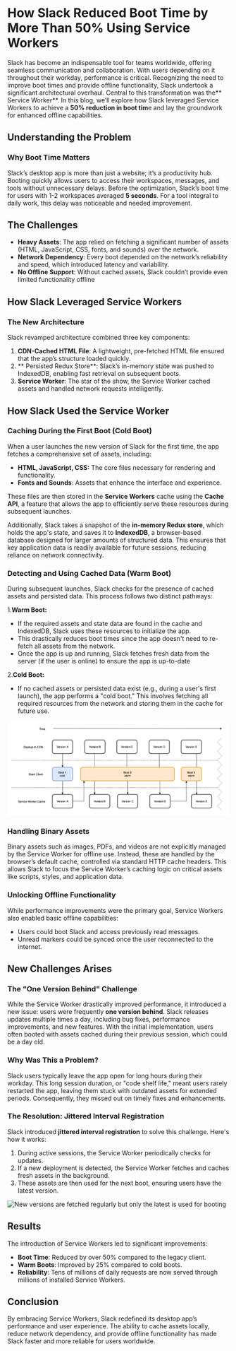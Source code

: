 # How Slack Reduced Boot Time by More Than 50% Using Service Workers

Slack has become an indispensable tool for teams worldwide, offering seamless communication and collaboration. With users depending on it throughout their workday, performance is critical. Recognizing the need to improve boot times and provide offline functionality, Slack undertook a significant architectural overhaul. Central to this transformation was the** Service Worker**. In this blog, we’ll explore how Slack leveraged Service Workers to achieve a **50% reduction in boot tim**e and lay the groundwork for enhanced offline capabilities.

## Understanding the Problem
### Why Boot Time Matters
Slack’s desktop app is more than just a website; it’s a productivity hub. Booting quickly allows users to access their workspaces, messages, and tools without unnecessary delays. Before the optimization, Slack’s boot time for users with 1-2 workspaces averaged **5 seconds**. For a tool integral to daily work, this delay was noticeable and needed improvement.

## The Challenges
- **Heavy Assets**: The app relied on fetching a significant number of assets (HTML, JavaScript, CSS, fonts, and sounds) over the network.
- **Network Dependency**: Every boot depended on the network’s reliability and speed, which introduced latency and variability.
- **No Offline Support**: Without cached assets, Slack couldn’t provide even limited functionality offline

## How Slack Leveraged Service Workers
### The New Architecture
Slack revamped architecture combined three key components:

1. **CDN-Cached HTML File**: A lightweight, pre-fetched HTML file ensured that the app’s structure loaded quickly.
2. ** Persisted Redux Store**: Slack’s in-memory state was pushed to IndexedDB, enabling fast retrieval on subsequent boots.
3.  **Service Worker**: The star of the show, the Service Worker cached assets and handled network requests intelligently.

## How Slack Used the Service Worker
### Caching During the First Boot (Cold Boot)
When a user launches the new version of Slack for the first time, the app fetches a comprehensive set of assets, including:

-  **HTML, JavaScript, CSS:** The core files necessary for rendering and functionality.
- **Fonts and Sounds**: Assets that enhance the interface and experience.

These files are then stored in the **Service Workers** cache using the **Cache API**, a feature that allows the app to efficiently serve these resources during subsequent launches.

Additionally, Slack takes a snapshot of the **in-memory Redux store**, which holds the app's state, and saves it to **IndexedDB**, a browser-based database designed for larger amounts of structured data. This ensures that key application data is readily available for future sessions, reducing reliance on network connectivity.

### Detecting and Using Cached Data (Warm Boot)
During subsequent launches, Slack checks for the presence of cached assets and persisted data. This process follows two distinct pathways:

1.**Warm Boot:**

- If the required assets and state data are found in the cache and IndexedDB, Slack uses these resources to initialize the app.
- This drastically reduces boot times since the app doesn't need to re-fetch all assets from the network.
- Once the app is up and running, Slack fetches fresh data from the server (if the user is online) to ensure the app is up-to-date

2.**Cold Boot:**

- If no cached assets or persisted data exist (e.g., during a user's first launch), the app performs a "cold boot." This involves fetching all required resources from the network and storing them in the cache for future use.

![The basic cold and warm boot decision tree](assests/ServiceWorker-2.png)

### Handling Binary Assets
Binary assets such as images, PDFs, and videos are not explicitly managed by the Service Worker for offline use. Instead, these are handled by the browser’s default cache, controlled via standard HTTP cache headers. This allows Slack to focus the Service Worker’s caching logic on critical assets like scripts, styles, and application data.

### Unlocking Offline Functionality
While performance improvements were the primary goal, Service Workers also enabled basic offline capabilities:

- Users could boot Slack and access previously read messages.
- Unread markers could be synced once the user reconnected to the internet.

## New Challenges Arises 

### The "One Version Behind" Challenge
While the Service Worker drastically improved performance, it introduced a new issue: users were frequently **one version behind**. Slack releases updates multiple times a day, including bug fixes, performance improvements, and new features. With the initial implementation, users often booted with assets cached during their previous session, which could be a day old.

### Why Was This a Problem?
Slack users typically leave the app open for long hours during their workday. This long session duration, or "code shelf life," meant users rarely restarted the app, leaving them stuck with outdated assets for extended periods. Consequently, they missed out on timely fixes and enhancements.

### The Resolution: Jittered Interval Registration
Slack introduced **jittered interval registration** to solve this challenge. Here's how it works:

1. During active sessions, the Service Worker periodically checks for updates.
2. If a new deployment is detected, the Service Worker fetches and caches fresh assets in the background.
3. These assets are then used for the next boot, ensuring users have the latest version.

![New versions are fetched regularly but only the latest is used for booting]("assests/ServiceWorker-1.png)

## Results
The introduction of Service Workers led to significant improvements:

- **Boot Time**: Reduced by over 50% compared to the legacy client.
- **Warm Boots**: Improved by 25% compared to cold boots.
- **Reliability**: Tens of millions of daily requests are now served through millions of installed Service Workers.

## Conclusion
By embracing Service Workers, Slack redefined its desktop app’s performance and user experience. The ability to cache assets locally, reduce network dependency, and provide offline functionality has made Slack faster and more reliable for users worldwide.







